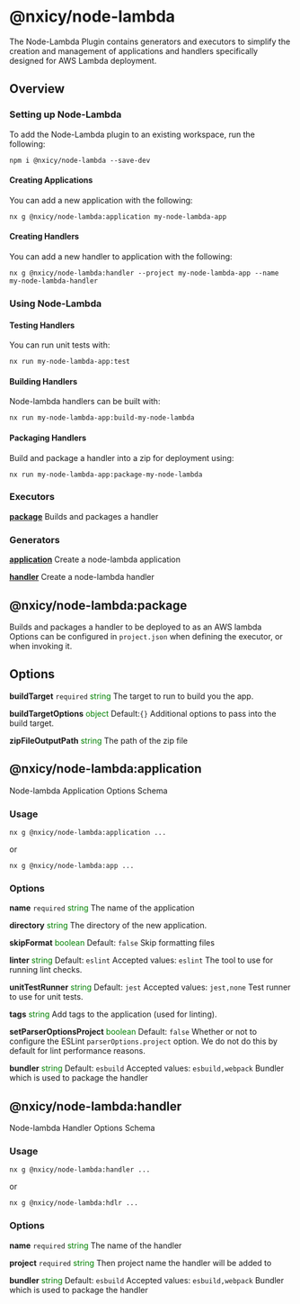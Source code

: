 # @nxicy/node-lambda
The Node-Lambda Plugin contains generators and executors to simplify the creation and management of applications and handlers specifically designed for AWS Lambda deployment.
## Overview 
### Setting up Node-Lambda
To add the Node-Lambda plugin to an existing workspace, run the following:

```
npm i @nxicy/node-lambda --save-dev
```

#### Creating Applications

You can add a new application with the following: 

```
nx g @nxicy/node-lambda:application my-node-lambda-app

```
#### Creating Handlers

You can add a new handler to application with the following:

```
nx g @nxicy/node-lambda:handler --project my-node-lambda-app --name my-node-lambda-handler

```

### Using Node-Lambda

#### Testing Handlers
You can run unit tests with:
```
nx run my-node-lambda-app:test
```
#### Building Handlers

Node-lambda handlers can be built with:
```
nx run my-node-lambda-app:build-my-node-lambda 

```

#### Packaging Handlers

Build and package a handler into a zip for deployment using:
```
nx run my-node-lambda-app:package-my-node-lambda 
```

### Executors

[**package**](#@nxicy/node-lambda:package)
Builds and packages a handler 
### Generators

[**application**](#@nxicy/node-lambda:application)
Create a node-lambda application

[**handler**](@nxicy/node-lambda:handler)
Create a node-lambda handler



## @nxicy/node-lambda:package
Builds and packages a handler to be deployed to as an AWS lambda
Options can be configured in `project.json` when defining the executor, or when invoking it. 

## Options

**buildTarget** `required`
<span style="color:green">string</span>
The target to run to build you the app.

**buildTargetOptions**
<span style="color:green">object</span>
Default:`{}`
Additional options to pass into the build target.

**zipFileOutputPath**
<span style="color:green">string</span>
The path of the zip file

## @nxicy/node-lambda:application
Node-lambda Application Options Schema

### Usage 
```
nx g @nxicy/node-lambda:application ...
```
or
```
nx g @nxicy/node-lambda:app ...
```

### Options

**name** `required`
<span style="color:green">string</span>
The name of the application

**directory**
<span style="color:green">string</span>
The directory of the new application.

**skipFormat**
<span style="color:green">boolean</span>
Default: `false`
Skip formatting files

**linter**
<span style="color:green">string</span>
Default: `eslint`
Accepted values: `eslint`
The tool to use for running lint checks.

**unitTestRunner**
<span style="color:green">string</span>
Default: `jest`
Accepted values: `jest,none`
Test runner to use for unit tests.

**tags**
<span style="color:green">string</span>
Add tags to the application (used for linting).

**setParserOptionsProject**
<span style="color:green">boolean</span>
Default: `false`
Whether or not to configure the ESLint `parserOptions.project` option. We do not do this by default for lint performance reasons.

**bundler**
<span style="color:green">string</span>
Default: `esbuild`
Accepted values: `esbuild,webpack`
Bundler which is used to package the handler


## @nxicy/node-lambda:handler
Node-lambda Handler Options Schema

### Usage 
```
nx g @nxicy/node-lambda:handler ...
```
or
```
nx g @nxicy/node-lambda:hdlr ...
```

### Options
**name** `required`
<span style="color:green">string</span>
The name of the handler

**project** `required`
<span style="color:green">string</span>
Then project name the handler will be added to 

**bundler**
<span style="color:green">string</span>
Default: `esbuild`
Accepted values: `esbuild,webpack`
Bundler which is used to package the handler
